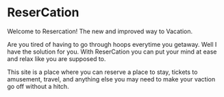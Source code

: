 # ReserCation

Welcome to Resercation! The new and improved way to Vacation. 

Are you tired of having to go through hoops everytime you getaway. Well I have the solution for you. 
With ReserCation you can put your mind at ease and relax like you are supposed to.

This site is a place where you can reserve a place to stay, tickets to amusement, travel, and anything else you may need to make your vaction go off without a hitch. 
